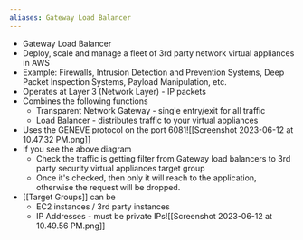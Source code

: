 ```yaml
---
aliases: Gateway Load Balancer
---
```

- Gateway Load Balancer
- Deploy, scale and manage a fleet of 3rd party network virtual appliances in AWS
- Example: Firewalls, Intrusion Detection and Prevention Systems, Deep Packet Inspection Systems, Payload Manipulation, etc.
- Operates at Layer 3 (Network Layer) - IP packets
- Combines the following functions
	- Transparent Network Gateway - single entry/exit for all traffic
	- Load Balancer - distributes traffic to your virtual appliances
- Uses the GENEVE protocol on the port 6081![[Screenshot 2023-06-12 at 10.47.32 PM.png]]
- If you see the above diagram
	- Check the traffic is getting filter from Gateway load balancers to 3rd party security virtual appliances target group
	- Once it's checked, then only it will reach to the application, otherwise the request will be dropped.
- [[Target Groups]] can be
	- EC2 instances / 3rd party instances
	- IP Addresses - must be private IPs![[Screenshot 2023-06-12 at 10.49.56 PM.png]]

